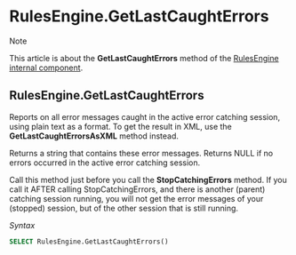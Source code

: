 # RulesEngine.GetLastCaughtErrors



> [!NOTE]
> This article is about the **GetLastCaughtErrors** method of the [RulesEngine internal component](/docs/Extensions/RulesEngine%20internal%20component).

## **RulesEngine.GetLastCaughtErrors**

Reports on all error messages caught in the active error catching session, using plain text as a format. To get the result in XML, use the **GetLastCaughtErrorsAsXML** method instead.

Returns a string that contains these error messages. Returns NULL if no errors occurred in the active error catching session.

Call this method just before you call the **StopCatchingErrors** method. If you call it AFTER calling StopCatchingErrors, and there is another (parent) catching session running, you will not get the error messages of your (stopped) session, but of the other session that is still running.

*Syntax*

```sql
SELECT RulesEngine.GetLastCaughtErrors()
```

 